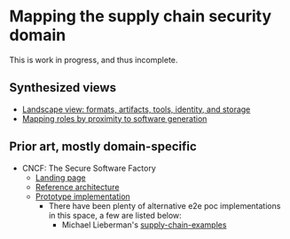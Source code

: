 # Mapping the supply chain security domain

This is work in progress, and thus incomplete.

## Synthesized views

* [Landscape view: formats, artifacts, tools, identity, and storage](https://docs.google.com/drawings/d/1H0B9oKP_WN6wNlLqUjlVxC4PYLMzuDk002PfYJ0lyz4/edit?usp=sharing)
* [Mapping roles by proximity to software generation](https://docs.google.com/drawings/d/14mi30Gd45RNCguXjgBdYb9TNhNxIFTJuyZjdyPWJBHc/edit)

## Prior art, mostly domain-specific

* CNCF: The Secure Software Factory
  * [Landing page](https://thesecuresoftwarefactory.github.io/ssf/)
  * [Reference architecture](https://docs.google.com/document/d/1FwyOIDramwCnivuvUxrMmHmCr02ARoA3jw76o1mGfGQ/edit)
  * [Prototype implementation](https://github.com/thesecuresoftwarefactory/ssf)
    * There have been plenty of alternative e2e poc implementations in this space, a few are listed below:
      * Michael Lieberman's [supply-chain-examples](https://github.com/mlieberman85/supply-chain-examples)
